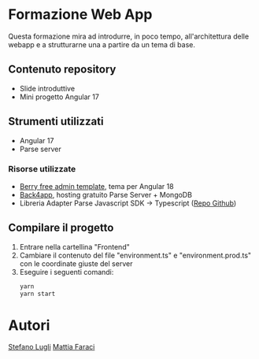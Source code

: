 # Formazione Web App
Questa formazione mira ad introdurre, in poco tempo, all'architettura delle webapp e a strutturarne una a partire da un tema di base.

## Contenuto repository
- Slide introduttive
- Mini progetto Angular 17

## Strumenti utilizzati
- Angular 17
- Parse server

### Risorse utilizzate
- [Berry free admin template](https://berrydashboard.io/angular/default/), tema per Angular 18
- [Back4app](https://www.back4app.com/), hosting gratuito Parse Server + MongoDB
- Libreria Adapter Parse Javascript SDK -> Typescript ([Repo Github](https://github.com/E38-Software/ParseTypescriptSDK))

## Compilare il progetto
1) Entrare nella cartellina "Frontend"
2) Cambiare il contenuto del file "environment.ts" e "environment.prod.ts" con le coordinate giuste del server
3) Eseguire i seguenti comandi: 
    ```bash
    yarn
    yarn start
    ```
# Autori
[Stefano Lugli](https://it.linkedin.com/in/stefano-lugli-b0404a1a0)
[Mattia Faraci](https://it.linkedin.com/in/mattia-faraci?original_referer=https%3A%2F%2Fduckduckgo.com%2F)